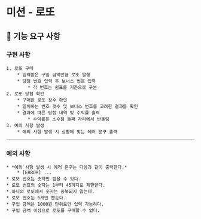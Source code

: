# 미션 - 로또

## 🚀 기능 요구 사항

###  구현 사항
    1. 로또 구매
        * 입력받은 구입 금액만큼 로또 발행
        * 당첨 번호 입력 후 보너스 번호 입력
            * 각 번호는 쉼표를 기준으로 구분
    2. 로또 당첨 확인
        * 구매한 로또 장수 확인
        * 일치하는 번호 갯수 및 보너스 번호를 고려한 결과를 확인
        * 결과에 따른 당첨 내역 및 수익률 출력
            * 수익률은 소수점 둘째 자리에서 반올림
    3. 예외 사항 발생
        * 예외 사항 발생 시 상황에 맞는 에러 문구 출력
---------------------------------------

### 예외 사항
    * *예외 사항 발생 시 에러 문구는 다음과 같이 출력한다.*
        * [ERROR] ...
    * 로또 번호는 숫자만 받을 수 있다.
    * 로또 번호의 숫자는 1부터 45까지로 제한한다.
    * 하나의 로또에서 숫자는 중복되지 않는다.
    * 로또 번호는 6개만 뽑는다.
    * 구입 금액은 1000원 단위로만 입력 가능하다.
    * 구입 금액 이상으로 로또를 구매할 수 없다.